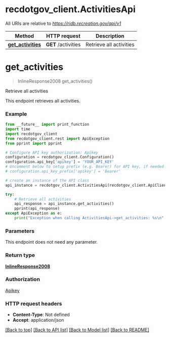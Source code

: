 # recdotgov_client.ActivitiesApi

All URIs are relative to *https://ridb.recreation.gov/api/v1*

Method | HTTP request | Description
------------- | ------------- | -------------
[**get_activities**](ActivitiesApi.md#get_activities) | **GET** /activities | Retrieve all activities

# **get_activities**
> InlineResponse2008 get_activities()

Retrieve all activities

This endpoint retrieves all activities.

### Example
```python
from __future__ import print_function
import time
import recdotgov_client
from recdotgov_client.rest import ApiException
from pprint import pprint

# Configure API key authorization: Apikey
configuration = recdotgov_client.Configuration()
configuration.api_key['apikey'] = 'YOUR_API_KEY'
# Uncomment below to setup prefix (e.g. Bearer) for API key, if needed
# configuration.api_key_prefix['apikey'] = 'Bearer'

# create an instance of the API class
api_instance = recdotgov_client.ActivitiesApi(recdotgov_client.ApiClient(configuration))

try:
    # Retrieve all activities
    api_response = api_instance.get_activities()
    pprint(api_response)
except ApiException as e:
    print("Exception when calling ActivitiesApi->get_activities: %s\n" % e)
```

### Parameters
This endpoint does not need any parameter.

### Return type

[**InlineResponse2008**](InlineResponse2008.md)

### Authorization

[Apikey](../README.md#Apikey)

### HTTP request headers

 - **Content-Type**: Not defined
 - **Accept**: application/json

[[Back to top]](#) [[Back to API list]](../README.md#documentation-for-api-endpoints) [[Back to Model list]](../README.md#documentation-for-models) [[Back to README]](../README.md)

